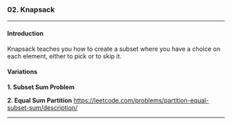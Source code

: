 ### 02. Knapsack
<hr>

#### Introduction

Knapsack teaches you how to create a subset where you have a choice on each element, either to pick or to skip it. 

#### Variations

**1. Subset Sum Problem**

**2. Equal Sum Partition**
https://leetcode.com/problems/partition-equal-subset-sum/description/ 


<hr/>